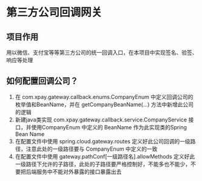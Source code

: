 # 第三方公司回调网关
## 项目作用  
用以微信、支付宝等等第三方公司的统一回调入口，在本项目中实现签名、验签、响应等处理  

## 如何配置回调公司？
1. 在 com.xpay.gateway.callback.enums.CompanyEnum 中定义回调公司的枚举值和BeanName，并在 getCompanyBeanName(...) 方法中新增此公司的逻辑
2. 新建java类实现 com.xpay.gateway.callback.service.CompanyService 接口，并使用CompanyEnum 中定义的 BeanName 作为此实现类的Spring Bean Name  
3. 在配置文件中使用 spring.cloud.gateway.routes 定义好此公司回调的一级路径，注意此处的一级路径要与 CompanyEnum 中定义的一致
4. 在配置文件中使用 gateway.pathConf[一级路径名].allowMethods 定义好此一级路径下允许的子路径，此处的子路径要严格控制好，不能多也不能少，不要把后端服务中不能对外暴露的接口暴露出去
